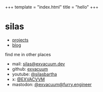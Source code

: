 +++
template = "index.html"
title = "hello"
+++

# silas

- [projects](@/projects/_index.md)
- [blog](@/blog/_index.md)

find me in other places

- mail: [silas@exvacuum.dev](mailto:silas@exvacuum.dev)
- github: [exvacuum](https://github.com/exvacuum)
- youtube: [@silasbartha](https://youtube.com/@silasbartha)
- x: [@EXVACVVM](https://x.com/EXVACVVM)
- mastodon: <a href="https://furry.engineer/@exvacuum" rel="me">@exvacuum@furry.engineer</a>
